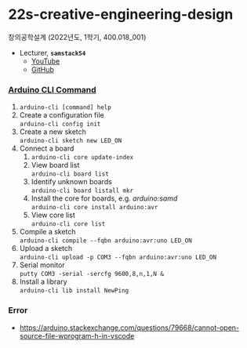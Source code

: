 # 22s-creative-engineering-design

창의공학설계 (2022년도, 1학기, 400.018_001)

- Lecturer, **`samstack54`**
  - [YouTube](https://www.youtube.com/user/samstack54/videos)
  - [GitHub](https://github.com/samstack54?tab=repositories)

### [Arduino CLI Command](https://arduino.github.io/arduino-cli/0.21/getting-started/)

1. `arduino-cli [command] help`
2. Create a configuration file \
   `arduino-cli config init`
3. Create a new sketch \
   `arduino-cli sketch new LED_ON`
4. Connect a board
   1. `arduino-cli core update-index`
   2. View board list \
      `arduino-cli board list`
   3. Identify unknown boards \
      `arduino-cli board listall mkr`
   4. Install the core for boards, e.g. _arduino:samd_\
      `arduino-cli core install arduino:avr`
   5. View core list \
      `arduino-cli core list`
5. Compile a sketch \
   `arduino-cli compile --fqbn arduino:avr:uno LED_ON`
6. Upload a sketch \
   `arduino-cli upload -p COM3 --fqbn arduino:avr:uno LED_ON`
7. Serial monitor \
   `putty COM3 -serial -sercfg 9600,8,n,1,N &`
8. Install a library \
   `arduino-cli lib install NewPing`

### Error

- https://arduino.stackexchange.com/questions/79668/cannot-open-source-file-wprogram-h-in-vscode
